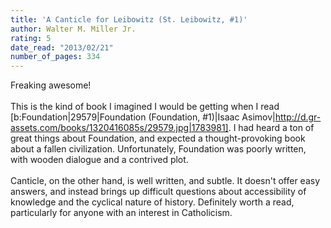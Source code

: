 ```yaml
---
title: 'A Canticle for Leibowitz (St. Leibowitz, #1)'
author: Walter M. Miller Jr.
rating: 5
date_read: "2013/02/21"
number_of_pages: 334
---
```


Freaking awesome!<br/><br/>This is the kind of book I imagined I would be getting when I read [b:Foundation|29579|Foundation (Foundation, #1)|Isaac Asimov|http://d.gr-assets.com/books/1320416085s/29579.jpg|1783981]. I had heard a ton of great things about Foundation, and expected a thought-provoking book about a fallen civilization. Unfortunately, Foundation was poorly written, with wooden dialogue and a contrived plot.<br/><br/>Canticle, on the other hand, is well written, and subtle. It doesn't offer easy answers, and instead brings up difficult questions about accessibility of knowledge and the cyclical nature of history. Definitely worth a read, particularly for anyone with an interest in Catholicism.